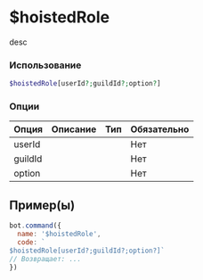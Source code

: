 # $hoistedRole
desc
### Использование
```php
$hoistedRole[userId?;guildId?;option?]
```

### Опции

| Опция | Описание | Тип | Обязательно |
|--------|-------------|------|----------|
| userId |  |  | Нет | 
| guildId |  |  | Нет | 
| option |  |  | Нет |
## Пример(ы)

```javascript
bot.command({
  name: '$hoistedRole',
  code: `
$hoistedRole[userId?;guildId?;option?]`
// Возвращает: ...
})
```